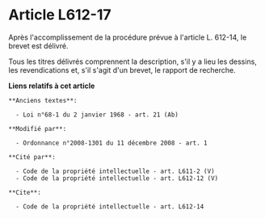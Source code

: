 # Article L612-17

Après l'accomplissement de la procédure prévue à l'article L. 612-14, le brevet est délivré. 

Tous les titres délivrés comprennent la description, s'il y a lieu les dessins, les revendications et, s'il s'agit d'un
brevet, le rapport de recherche.

**Liens relatifs à cet article**

	**Anciens textes**:

	  - Loi n°68-1 du 2 janvier 1968 - art. 21 (Ab)

	**Modifié par**:

	  - Ordonnance n°2008-1301 du 11 décembre 2008 - art. 1

	**Cité par**:

	  - Code de la propriété intellectuelle - art. L611-2 (V)
	  - Code de la propriété intellectuelle - art. L612-12 (V)

	**Cite**:

	  - Code de la propriété intellectuelle - art. L612-14
